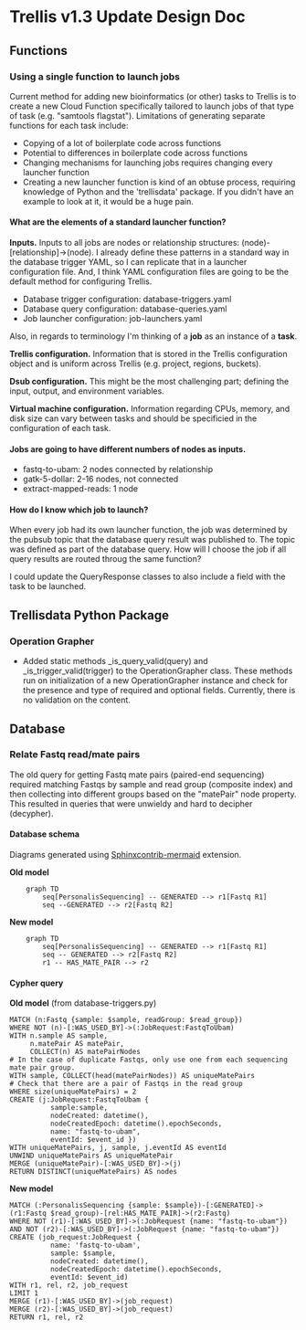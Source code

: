# Trellis v1.3 Update Design Doc

## Functions

### Using a single function to launch jobs

Current method for adding new bioinformatics (or other) tasks to Trellis is to create a new Cloud Function specifically tailored to launch jobs of that type of task (e.g. "samtools flagstat"). Limitations of generating separate functions for each task include:
  
  * Copying of a lot of boilerplate code across functions
  * Potential to differences in boilerplate code across functions
  * Changing mechanisms for launching jobs requires changing every launcher function
  * Creating a new launcher function is kind of an obtuse process, requiring knowledge of Python and the 'trellisdata' package. If you didn't have an example to look at it, it would be a huge pain.

#### What are the elements of a standard launcher function?

**Inputs.** Inputs to all jobs are nodes or relationship structures: (node)-[relationship]->(node). I already define these patterns in a standard way in the database trigger YAML, so I can replicate that in a launcher configuration file. And, I think YAML configuration files are going to be the default method for configuring Trellis.

* Database trigger configuration: database-triggers.yaml
* Database query configuration: database-queries.yaml
* Job launcher configuration: job-launchers.yaml

Also, in regards to terminology I'm thinking of a **job** as an instance of a **task**. 

**Trellis configuration.** Information that is stored in the Trellis configuration object and is uniform across Trellis (e.g. project, regions, buckets).

**Dsub configuration.** This might be the most challenging part; defining the input, output, and environment variables.

**Virtual machine configuration.** Information regarding CPUs, memory, and disk size can vary between tasks and should be specificied in the configuration of each task.

#### Jobs are going to have different numbers of nodes as inputs.

* fastq-to-ubam: 2 nodes connected by relationship
* gatk-5-dollar: 2-16 nodes, not connected
* extract-mapped-reads: 1 node

#### How do I know which job to launch?
When every job had its own launcher function, the job was determined by the pubsub topic that the database query result was published to. The topic was defined as part of the database query. How will I choose the job if all query results are routed throug the same function?

I could update the QueryResponse classes to also include a field with the task to be launched.

## Trellisdata Python Package

### Operation Grapher

* Added static methods \_is_query_valid(query) and \_is_trigger_valid(trigger) to the OperationGrapher class. These methods run on initialization of a new OperationGrapher instance and check for the presence and type of required and optional fields. Currently, there is no validation on the content.

## Database
### Relate Fastq read/mate pairs

The old query for getting Fastq mate pairs (paired-end sequencing) required matching Fastqs by sample and read group (composite index) and then collecting into different groups based on the "matePair" node property. This resulted in queries that were unwieldy and hard to decipher (decypher).

#### Database schema

Diagrams generated using [Sphinxcontrib-mermaid](https://sphinxcontrib-mermaid-demo.readthedocs.io/en/latest/) extension.

**Old model**
```{mermaid}
    graph TD
        seq[PersonalisSequencing] -- GENERATED --> r1[Fastq R1]
        seq --GENERATED --> r2[Fastq R2]
```

**New model**
```{mermaid}
    graph TD
        seq[PersonalisSequencing] -- GENERATED --> r1[Fastq R1]
        seq -- GENERATED --> r2[Fastq R2]
        r1 -- HAS_MATE_PAIR --> r2
```

#### Cypher query

**Old model** (from database-triggers.py)
```
MATCH (n:Fastq {sample: $sample, readGroup: $read_group})
WHERE NOT (n)-[:WAS_USED_BY]->(:JobRequest:FastqToUbam)
WITH n.sample AS sample,
     n.matePair AS matePair,
     COLLECT(n) AS matePairNodes
# In the case of duplicate Fastqs, only use one from each sequencing mate pair group.
WITH sample, COLLECT(head(matePairNodes)) AS uniqueMatePairs
# Check that there are a pair of Fastqs in the read group
WHERE size(uniqueMatePairs) = 2 
CREATE (j:JobRequest:FastqToUbam {
          sample:sample,
          nodeCreated: datetime(),
          nodeCreatedEpoch: datetime().epochSeconds,
          name: "fastq-to-ubam",
          eventId: $event_id })
WITH uniqueMatePairs, j, sample, j.eventId AS eventId
UNWIND uniqueMatePairs AS uniqueMatePair
MERGE (uniqueMatePair)-[:WAS_USED_BY]->(j)
RETURN DISTINCT(uniqueMatePairs) AS nodes
```

**New model**
```
MATCH (:PersonalisSequencing {sample: $sample})-[:GENERATED]->(r1:Fastq $read_group)-[rel:HAS_MATE_PAIR]->(r2:Fastq)
WHERE NOT (r1)-[:WAS_USED_BY]->(:JobRequest {name: "fastq-to-ubam"})
AND NOT (r2)-[:WAS_USED_BY]->(:JobRequest {name: "fastq-to-ubam"})
CREATE (job_request:JobRequest {
          name: 'fastq-to-ubam',
          sample: $sample,
          nodeCreated: datetime(),
          nodeCreatedEpoch: datetime().epochSeconds,
          eventId: $event_id)
WITH r1, rel, r2, job_request 
LIMIT 1
MERGE (r1)-[:WAS_USED_BY]->(job_request)
MERGE (r2)-[:WAS_USED_BY]->(job_request)
RETURN r1, rel, r2
```

